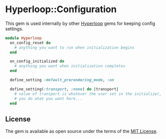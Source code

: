 # Hyperloop::Configuration

This gem is used internally by other [Hyperloop](http://ruby-hyperloop.io) gems for keeping config settings.

```ruby
module Hyperloop
  on_config_reset do
    # anything you want to run when initialization begins
  end

  on_config_initialized do
    # anything you want when initialization completes
  end

  define_setting :default_prerendering_mode, :on

  define_setting(:transport, :none) do |transport|
    # value of transport is whatever the user set in the initializer,
    # you do what you want here...
  end
```

## License

The gem is available as open source under the terms of the [MIT License](http://opensource.org/licenses/MIT).
